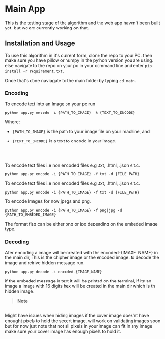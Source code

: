 # Main App
 
 This is the testing stage of the algorithm and the web app haven't been built yet. but we are currently working on that.

## Installation and Usage

 To use this algorithm in it's current form, clone the repo to your PC. then make sure you have pillow or numpy in the python version you are using. else navigate to the repo on your pc in your command line and enter `pip install -r requirement.txt`.

 Once that's done naviagate to the main folder by typing `cd main`.

 ### Encoding
 To encode text into an Image on your pc run

 ```shell
 python app.py encode -i {PATH_TO_IMAGE} -t {TEXT_TO_ENCODE}
 ``` 
 Where: 
 - `{PATH_TO_IMAGE}` is the path to your image file on your machine, and 

 - `{TEXT_TO_ENCODE}` is a text to encode in your image.
 <br>
 <br>
 
 To encode text files i.e non encoded files e.g .txt, .html, .json e.t.c.
 ```shell
 python app.py encode -i {PATH_TO_IMAGE} -f txt -d {FILE_PATH}
 ``` 
  To encode text files i.e non encoded files e.g .txt, .html, .json e.t.c.
 ```shell
 python app.py encode -i {PATH_TO_IMAGE} -f txt -d {FILE_PATH}
 ``` 
 
To encode Images for now jpegs and png.
 ```shell
 python app.py encode -i {PATH_TO_IMAGE} -f png|jpg -d {PATH_TO_EMBEDED_IMAGE}
 ``` 
The format flag can be either png or jpg depending on the embeded image type.
 
 ### Decoding
Afer encoding a image will be created with the encoded-{IMAGE_NAME} in the main dir, This is the chipher image or the encoded image. to decode the image and retrive hidden message run.

```shell
python app.py decode -i encoded-{IMAGE_NAME}
```

if the embeded message is text it will be printed on the terminal, if its an image a image with 16 digits hex will be created in the main dir which is th hidden image.

> <b>Note</b>
<br>
Might have issues when hiding images if the cover image does'nt have enought pixels to hold the secert image. will work on validating images soon but for now just note that not all pixels in your image can fit in any image make sure your cover image has enough pixels to hold it.

